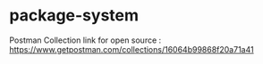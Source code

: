 # package-system
Postman Collection link for open source :
https://www.getpostman.com/collections/16064b99868f20a71a41

